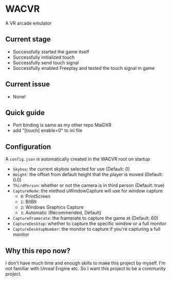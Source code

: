 # WACVR

A VR arcade emulator

## Current stage

- Successfully started the game itself
- Successfully initialized touch
- Successfully send touch signal
- Successfully enabled Freeplay and tested the touch signal in game

## Current issue

- None!

## Quick guide

- Port binding is same as my other repo MaiDXR
- add "[touch] enable=0" to ini file

## Configuration

A ``config.json`` is automatically created in the WACVR root on startup

- ``Skybox``: the current skybox selected for use (Default: 0)
- ``Height``: the offset from default height that the player is moved (Default: 0.0)
- ``ThirdPerson``: whether or not the camera is in third person (Default: true)
- ``CaptureMode``: the method uWindowCapture will use for window capture
  - ``0``: PrintScreen
  - ``1``: BitBlt
  - ``2``: Windows Graphics Capture
  - ``3``: Automatic (Recommended, Default)
- ``CaptureFramerate``: the framerate to capture the game at (Default: 60)
- ``CaptureDesktop``: whether to capture the specific window or a full monitor
- ``CaptureDesktopNumber``: the monitor to capture if you're capturing a full monitor

## Why this repo now?

I don't have much time and enough skills to make this project by myself. I'm not familiar with Unreal Engine etc. So I want this project to be a community project.
